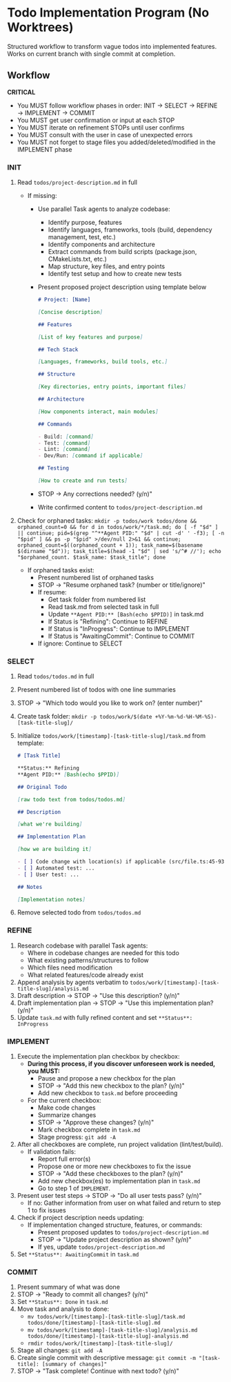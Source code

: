 # Todo Implementation Program (No Worktrees)

Structured workflow to transform vague todos into implemented features. Works on current branch with single commit at completion.

## Workflow

**CRITICAL**

- You MUST follow workflow phases in order: INIT → SELECT → REFINE → IMPLEMENT → COMMIT
- You MUST get user confirmation or input at each STOP
- You MUST iterate on refinement STOPs until user confirms
- You MUST consult with the user in case of unexpected errors
- You MUST not forget to stage files you added/deleted/modified in the IMPLEMENT phase

### INIT

1. Read `todos/project-description.md` in full
    - If missing:
        - Use parallel Task agents to analyze codebase:
            - Identify purpose, features
            - Identify languages, frameworks, tools (build, dependency management, test, etc.)
            - Identify components and architecture
            - Extract commands from build scripts (package.json, CMakeLists.txt, etc.)
            - Map structure, key files, and entry points
            - Identify test setup and how to create new tests
        - Present proposed project description using template below

            ```markdown
            # Project: [Name]

            [Concise description]

            ## Features

            [List of key features and purpose]

            ## Tech Stack

            [Languages, frameworks, build tools, etc.]

            ## Structure

            [Key directories, entry points, important files]

            ## Architecture

            [How components interact, main modules]

            ## Commands

            - Build: [command]
            - Test: [command]
            - Lint: [command]
            - Dev/Run: [command if applicable]

            ## Testing

            [How to create and run tests]
            ```

        - STOP → Any corrections needed? (y/n)"
        - Write confirmed content to `todos/project-description.md`

2. Check for orphaned tasks: `mkdir -p todos/work todos/done && orphaned_count=0 && for d in todos/work/*/task.md; do [ -f "$d" ] || continue; pid=$(grep "^**Agent PID:" "$d" | cut -d' ' -f3); [ -n "$pid" ] && ps -p "$pid" >/dev/null 2>&1 && continue; orphaned_count=$((orphaned_count + 1)); task_name=$(basename $(dirname "$d")); task_title=$(head -1 "$d" | sed 's/^# //'); echo "$orphaned_count. $task_name: $task_title"; done`
    - If orphaned tasks exist:
        - Present numbered list of orphaned tasks
        - STOP → "Resume orphaned task? (number or title/ignore)"
        - If resume:
            - Get task folder from numbered list
            - Read task.md from selected task in full
            - Update `**Agent PID:** [Bash(echo $PPID)]` in task.md
            - If Status is "Refining": Continue to REFINE
            - If Status is "InProgress": Continue to IMPLEMENT
            - If Status is "AwaitingCommit": Continue to COMMIT
        - If ignore: Continue to SELECT

### SELECT

1. Read `todos/todos.md` in full
2. Present numbered list of todos with one line summaries
3. STOP → "Which todo would you like to work on? (enter number)"
4. Create task folder: `mkdir -p todos/work/$(date +%Y-%m-%d-%H-%M-%S)-[task-title-slug]/`
5. Initialize `todos/work/[timestamp]-[task-title-slug]/task.md` from template:

    ```markdown
    # [Task Title]

    **Status:** Refining
    **Agent PID:** [Bash(echo $PPID)]

    ## Original Todo

    [raw todo text from todos/todos.md]

    ## Description

    [what we're building]

    ## Implementation Plan

    [how we are building it]

    - [ ] Code change with location(s) if applicable (src/file.ts:45-93)
    - [ ] Automated test: ...
    - [ ] User test: ...

    ## Notes

    [Implementation notes]
    ```

6. Remove selected todo from `todos/todos.md`

### REFINE

1. Research codebase with parallel Task agents:
    - Where in codebase changes are needed for this todo
    - What existing patterns/structures to follow
    - Which files need modification
    - What related features/code already exist
2. Append analysis by agents verbatim to `todos/work/[timestamp]-[task-title-slug]/analysis.md`
3. Draft description → STOP → "Use this description? (y/n)"
4. Draft implementation plan → STOP → "Use this implementation plan? (y/n)"
5. Update `task.md` with fully refined content and set `**Status**: InProgress`

### IMPLEMENT

1. Execute the implementation plan checkbox by checkbox:
    - **During this process, if you discover unforeseen work is needed, you MUST:**
        - Pause and propose a new checkbox for the plan
        - STOP → "Add this new checkbox to the plan? (y/n)"
        - Add new checkbox to `task.md` before proceeding
    - For the current checkbox:
        - Make code changes
        - Summarize changes
        - STOP → "Approve these changes? (y/n)"
        - Mark checkbox complete in `task.md`
        - Stage progress: `git add -A`
2. After all checkboxes are complete, run project validation (lint/test/build).
    - If validation fails:
        - Report full error(s)
        - Propose one or more new checkboxes to fix the issue
        - STOP → "Add these checkboxes to the plan? (y/n)"
        - Add new checkbox(es) to implementation plan in `task.md`
        - Go to step 1 of `IMPLEMENT`.
3. Present user test steps → STOP → "Do all user tests pass? (y/n)"
    - If no: Gather information from user on what failed and return to step 1 to fix issues
4. Check if project description needs updating:
    - If implementation changed structure, features, or commands:
        - Present proposed updates to `todos/project-description.md`
        - STOP → "Update project description as shown? (y/n)"
        - If yes, update `todos/project-description.md`
5. Set `**Status**: AwaitingCommit` in `task.md`

### COMMIT

1. Present summary of what was done
2. STOP → "Ready to commit all changes? (y/n)"
3. Set `**Status**: Done` in `task.md`
4. Move task and analysis to done:
    - `mv todos/work/[timestamp]-[task-title-slug]/task.md todos/done/[timestamp]-[task-title-slug].md`
    - `mv todos/work/[timestamp]-[task-title-slug]/analysis.md todos/done/[timestamp]-[task-title-slug]-analysis.md`
    - `rmdir todos/work/[timestamp]-[task-title-slug]/`
5. Stage all changes: `git add -A`
6. Create single commit with descriptive message: `git commit -m "[task-title]: [summary of changes]"`
7. STOP → "Task complete! Continue with next todo? (y/n)"
